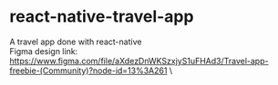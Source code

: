 # react-native-travel-app
A travel app done with react-native \
Figma design link: https://www.figma.com/file/aXdezDnWKSzxjyS1uFHAd3/Travel-app-freebie-(Community)?node-id=13%3A261 \
